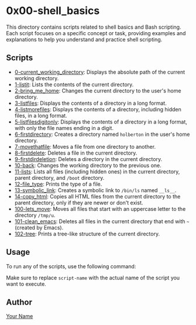 # 0x00-shell_basics

This directory contains scripts related to shell basics and Bash scripting. Each script focuses on a specific concept or task, providing examples and explanations to help you understand and practice shell scripting.

## Scripts

- [0-current_working_directory](./0-current_working_directory): Displays the absolute path of the current working directory.
- [1-listit](./1-listit): Lists the contents of the current directory.
- [2-bring_me_home](./2-bring_me_home): Changes the current directory to the user's home directory.
- [3-listfiles](./3-listfiles): Displays the contents of a directory in a long format.
- [4-listmorefiles](./4-listmorefiles): Displays the contents of a directory, including hidden files, in a long format.
- [5-listfilesdigitonly](./5-listfilesdigitonly): Displays the contents of a directory in a long format, with only the file names ending in a digit.
- [6-firstdirectory](./6-firstdirectory): Creates a directory named `holberton` in the user's home directory.
- [7-movethatfile](./7-movethatfile): Moves a file from one directory to another.
- [8-firstdelete](./8-firstdelete): Deletes a file in the current directory.
- [9-firstdirdeletion](./9-firstdirdeletion): Deletes a directory in the current directory.
- [10-back](./10-back): Changes the working directory to the previous one.
- [11-lists](./11-lists): Lists all files (including hidden ones) in the current directory, parent directory, and `/boot` directory.
- [12-file_type](./12-file_type): Prints the type of a file.
- [13-symbolic_link](./13-symbolic_link): Creates a symbolic link to `/bin/ls` named `__ls__`.
- [14-copy_html](./14-copy_html): Copies all HTML files from the current directory to the parent directory, only if they are newer or don't exist.
- [100-lets_move](./100-lets_move): Moves all files that start with an uppercase letter to the directory `/tmp/u`.
- [101-clean_emacs](./101-clean_emacs): Deletes all files in the current directory that end with `~` (created by Emacs).
- [102-tree](./102-tree): Prints a tree-like structure of the current directory.

## Usage

To run any of the scripts, use the following command:

Make sure to replace `script-name` with the actual name of the script you want to execute.

## Author

[Your Name](https://github.com/Christopherdominic)

